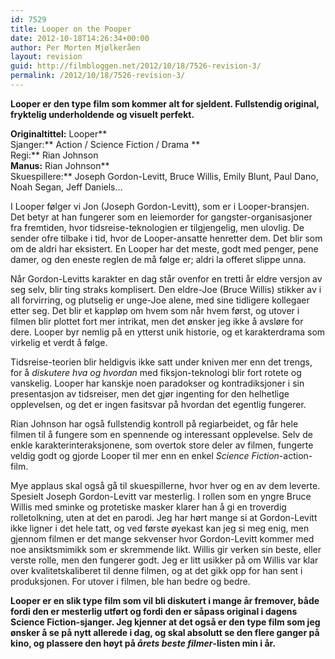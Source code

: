 ```yaml
---
id: 7529
title: Looper on the Pooper
date: 2012-10-18T14:26:34+00:00
author: Per Morten Mjølkeråen
layout: revision
guid: http://filmbloggen.net/2012/10/18/7526-revision-3/
permalink: /2012/10/18/7526-revision-3/
---
```

**Looper er den type film som kommer alt for sjeldent. Fullstendig original, fryktelig underholdende og visuelt perfekt.**

**Originaltittel:** Looper**  
Sjanger:** Action / Science Fiction / Drama **  
Regi:** Rian Johnson  
**Manus:** Rian Johnson**  
Skuespillere:** Joseph Gordon-Levitt, Bruce Willis, Emily Blunt, Paul Dano, Noah Segan, Jeff Daniels&#8230;

I Looper følger vi Jon (Joseph Gordon-Levitt), som er i Looper-bransjen. Det betyr at han fungerer som en leiemorder for gangster-organisasjoner fra fremtiden, hvor tidsreise-teknologien er tilgjengelig, men ulovlig. De sender ofre tilbake i tid, hvor de Looper-ansatte henretter dem. Det blir som om de aldri har eksistert. En Looper har det meste, godt med penger, pene damer, og den eneste reglen de må følge er; aldri la offeret slippe unna.

Når Gordon-Levitts karakter en dag står ovenfor en tretti år eldre versjon av seg selv, blir ting straks komplisert. Den eldre-Joe (Bruce Willis) stikker av i all forvirring, og plutselig er unge-Joe alene, med sine tidligere kollegaer etter seg. Det blir et kappløp om hvem som når hvem først, og utover i filmen blir plottet fort mer intrikat, men det ønsker jeg ikke å avsløre for dere. Looper byr nemlig på en ytterst unik historie, og et karakterdrama som virkelig et verdt å følge.

Tidsreise-teorien blir heldigvis ikke satt under kniven mer enn det trengs, for å _diskutere hva og hvordan_ med fiksjon-teknologi blir fort rotete og vanskelig. Looper har kanskje noen paradokser og kontradiksjoner i sin presentasjon av tidsreiser, men det gjør ingenting for den helhetlige opplevelsen, og det er ingen fasitsvar på hvordan det egentlig fungerer.

Rian Johnson har også fullstendig kontroll på regiarbeidet, og får hele filmen til å fungere som en spennende og interessant opplevelse. Selv de enkle karakterinteraksjonene, som overtok store deler av filmen, fungerte veldig godt og gjorde Looper til mer enn en enkel _Science Fiction_-action-film.

Mye applaus skal også gå til skuespillerne, hvor hver og en av dem leverte. Spesielt Joseph Gordon-Levitt var mesterlig. I rollen som en yngre Bruce Willis med sminke og protetiske masker klarer han å gi en troverdig rolletolkning, uten at det en parodi. Jeg har hørt mange si at Gordon-Levitt ikke ligner i det hele tatt, og ved første øyekast kan jeg si meg enig, men gjennom filmen er det mange sekvenser hvor Gordon-Levitt kommer med noe ansiktsmimikk som er skremmende likt. Willis gir verken sin beste, eller verste rolle, men den fungerer godt. Jeg er litt usikker på om Willis var klar over kvalitetskaliberet til denne filmen, og at det gikk opp for han sent i produksjonen. For utover i filmen, ble han bedre og bedre.

**Looper er en slik type film som vil bli diskutert i mange år fremover, både fordi den er mesterlig utført og fordi den er såpass original i dagens Science Fiction-sjanger. Jeg kjenner at det også er den type film som jeg ønsker å se på nytt allerede i dag, og skal absolutt se den flere ganger på kino, og plassere den høyt på _årets beste filmer_-listen min i år.** 

&nbsp;